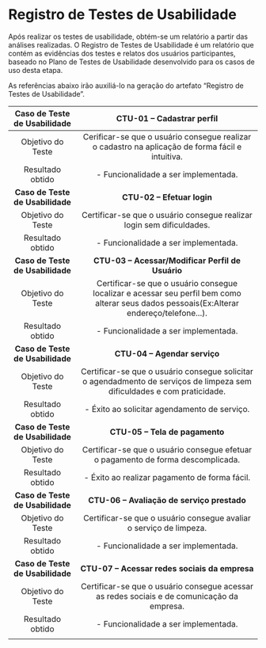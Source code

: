 # Registro de Testes de Usabilidade

Após realizar os testes de usabilidade, obtém-se um relatório a partir das análises realizadas. O Registro de Testes de Usabilidade é um relatório que contém as evidências dos testes e relatos dos usuários participantes, baseado no Plano de Testes de Usabilidade desenvolvido para os casos de uso desta etapa.

As referências abaixo irão auxiliá-lo na geração do artefato “Registro de Testes de Usabilidade”.

| **Caso de Teste de Usabilidade** 	| **CTU-01 – Cadastrar perfil** 	|
|:---:	|:---:	|
| Objetivo do Teste 	| Cerificar-se que o usuário consegue realizar o cadastro na aplicação de forma fácil e intuitiva. |
| Resultado obtido | - Funcionalidade a ser implementada. |
| **Caso de Teste de Usabilidade** 	| **CTU-02 – Efetuar login**	|
| Objetivo do Teste 	| Certificar-se que o usuário consegue realizar login sem dificuldades. |
| Resultado obtido | - Funcionalidade a ser implementada. |
| **Caso de Teste de Usabilidade** 	| **CTU-03 – Acessar/Modificar Perfil de Usuário**	|
| Objetivo do Teste 	| Certificar-se que o usuário consegue localizar e acessar seu perfil bem como alterar seus dados pessoais(Ex:Alterar endereço/telefone...). |
| Resultado obtido| - Funcionalidade a ser implementada. |
| **Caso de Teste de Usabilidade** 	| **CTU-04 – Agendar serviço**	|
| Objetivo do Teste 	| Certificar-se que o usuário consegue solicitar o agendadmento de serviços de limpeza sem dificuldades e com praticidade. |
| Resultado obtido | - Éxito ao solicitar agendamento de serviço. |
| **Caso de Teste de Usabilidade** 	| **CTU-05 – Tela de pagamento**	|
| Objetivo do Teste 	| Certificar-se que o usuário consegue efetuar o pagamento de forma descomplicada. |
| Resultado obtido | - Éxito ao realizar pagamento de forma fácil. |
| **Caso de Teste de Usabilidade** 	| **CTU-06 – Avaliação de serviço prestado**	|
| Objetivo do Teste 	| Certificar-se que o usuário consegue avaliar o serviço de limpeza. |
| Resultado obtido | - Funcionalidade a ser implementada. |
| **Caso de Teste de Usabilidade** 	| **CTU-07 – Acessar redes sociais da empresa**	|
| Objetivo do Teste 	| Certificar-se que o usuário consegue acessar as redes sociais e de comunicação da empresa. |
| Resultado obtido | - Funcionalidade a ser implementada. |
|  	|  	|
